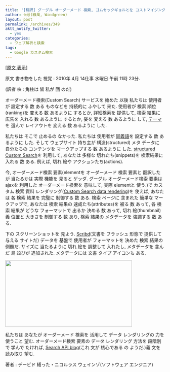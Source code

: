 ```yaml
---
title: '[翻訳] グーグル オーダーメード 検索, ゴムセックギョルとを コストマイジング 夏期(データ レンダリング サービス)'
author: 녹풍(綠風, Windgreen)
layout: post
permalink: /archives/349
aktt_notify_twitter:
  - yes
categories:
  - ウェブ解析と検索
tags:
  - Google カスタム検索
---
```

<a href="http://googlecustomsearch.blogspot.com/2010/04/custom-data-rendering-in-results.html" target="_blank">[原文 表示]</a>

原文 書き物をした 視覚 : 2010年 4月 14仕事 水曜日 午前 11時 23分.

(訳者 株 : 角柱は 皆 私が 団 のだ)

オーダーメード検索(Custom Search) サービスを 始めた 以後 私たちは 使用者が 設定する 数 ある ものなどを 持続的に ふやして 来た. 使用者が 検索 順位(ranking)を 変える 数 あるように するとか, 詳細検索を 提供して, 検索 結果に 広告を 入れる 数 あるように するとか, 姿を 変える 数 あるように して, <a href="http://googlecustomsearch.blogspot.com/2009/10/plug-n-play-with-custom-search-themes.html" target="_blank">テーマ</a>を 選んで レイアウトを 変える 数 あるように した.

私たちは そこで 止めるの なかった. 私たちは 使用者が <a href="http://googlecustomsearch.blogspot.com/2010/03/synonyms-made-easy.html" target="_blank">同義語</a>を 設定する 数 あるように した. そして ウェブサイト 持ち主が 構造(structured) メタ データに 自分たちの コンテンツを マークアップする 数 あるように した. <a href="http://googlecustomsearch.blogspot.com/2009/10/structured-custom-search.html" target="_blank">structured Custom Search</a>を 利用して, あなたは 多様な 切れたち(snippets)を 検索結果に 入れる 数 ある. 例えば, 切れ 絵や アクションたち(actions).

今, オーダーメード検索 要素(elementを オーダーメード 検索 要素と 翻訳したが 当たるかは 実際 機能を 見ると ゲッダ. グーグル オーダーメード検索 要素は ajaxを 利用した オーダーメード検索を 意味して, 実際 elementと 使う.)で カスタム 検索 資料 レンダリング(<a href="http://code.google.com/apis/ajaxsearch/documentation/customsearch/rendering.html" target="_blank">Custom Search data rendering</a>)を 使えば, あなたは 各 検索 結果を 完璧に 制御する 数 ある. 検索 ページに 含まれた 簡単な マークアップで, あなたは 検索 結果の 速成たち(attributes)を 被る 数 あって, 各 検索 結果が どうな フォーマットで 出るか 決める 数 あって, 切れ 絵(thumbnail)義 位置と 大きさを 制御する 数 あり, 検索 結果の メタデータを 強調する 数 ある.

下の スクリーンショットを 見よう. <a href="http://www.scribd.com/" target="_blank">Scribd</a>(文書を フラッシュ 形態で 提供して 与える サイトだ) データを 基盤で 使用者が フォーマットを 決めた 検索 結果の 例題だ. サイズに 当たるように 切れ 絵を 調整して 入れたし, メタデータを 含んだ 鳥 竝びが 追加された. メタデータには 文書 タイプ アイコンも ある.

<img src="http://dl.dropboxusercontent.com/u/15546257/blog/mytory/old-images/1/cfile2.uf.1855C9474D4BC8DC1F9276.png" class="aligncenter" alt="" height="210" width="400" />

私たちは あなたが オーダーメード 検索を 活用して データ レンダリングの 力を 使うこと 望む. オーダーメード検索 要素の データ レンダリング 方法を 段階別で 学んで たければ, <a href="http://googleajaxsearchapi.blogspot.com/2010/04/rendering-custom-data-in-custom-search.html" target="_blank">Search API blog</a>(これ 文が 核心である の ようだ.)義 文を 読み取り 望む.

著者 : デービド 繕った・ニコルラス ウェインゾ(ソフトウェア エンジニア)